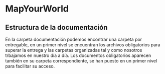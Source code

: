 # MapYourWorld
## Estructura de la documentación
En la carpeta documentación podemos encontrar una carpeta por entregable, en un primer nivel se encuentran los archivos obligatorios para superar la entrega y las carpetas organizadas tal y como nosotros trbajamos en nuestro día a día.
Los documentos obligatorios aparecen también en su carpeta correspondiente, se han puesto en un primer nivel para facilitar su acceso.
